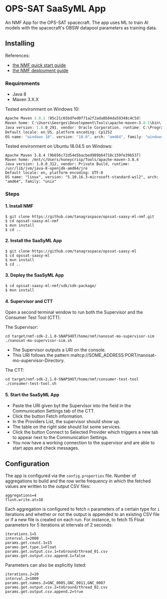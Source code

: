 # OPS-SAT SaaSyML App
An NMF App for the OPS-SAT spacecraft. The app uses ML to train AI models with the spacecraft's OBSW datapool parameters as training data. 

## Installing

References:
- [the NMF quick start guide](https://nanosat-mo-framework.readthedocs.io/en/latest/quickstart.html)
- [the NMF deployment guide](https://nanosat-mo-framework.readthedocs.io/en/latest/apps/packaging.html)

### Requirements
- Java 8
- Maven 3.X.X

Tested environment on Windows 10:
```powershell
Apache Maven 3.8.1 (05c21c65bdfed0f71a2f2ada8b84da59348c4c5d)
Maven home: C:\Users\Georges\Development\Tools\apache-maven-3.8.1\bin\..
Java version: 1.8.0_291, vendor: Oracle Corporation, runtime: C:\Program Files\Java\jdk1.8.0_291\jre
Default locale: en_US, platform encoding: Cp1252
OS name: "windows 10", version: "10.0", arch: "amd64", family: "windows"
```

Tested environment on Ubuntu 18.04.5 on Windows:
```shell
Apache Maven 3.8.4 (9b656c72d54e5bacbed989b64718c159fe39b537)
Maven home: /mnt/c/Users/honeycrisp/Tools/apache-maven-3.8.4
Java version: 1.8.0_312, vendor: Private Build, runtime: /usr/lib/jvm/java-8-openjdk-amd64/jre
Default locale: en, platform encoding: UTF-8
OS name: "linux", version: "5.10.16.3-microsoft-standard-wsl2", arch: "amd64", family: "unix"
```

### Steps
#### 1. Install NMF
```shell
$ git clone https://github.com/tanagraspace/opssat-saasy-ml-nmf.git
$ cd opssat-saasy-ml-nmf
$ mvn install
$ cd ..
```

#### 2. Install the SaaSyML App
```shell
$ git clone https://github.com/tanagraspace/opssat-saasy-ml
$ cd opssat-saasy-ml
$ mvn install
$ cd ..
```

#### 3. Deploy the SaaSyML App
```shell
$ cd opssat-saasy-ml-nmf/sdk/sdk-package/
$ mvn install
```

#### 4. Supervisor and CTT
Open a second terminal window to run both the Supervisor and the Consumer Test Tool (CTT).

The Supervisor:
```shell
cd target/nmf-sdk-2.1.0-SNAPSHOT/home/nmf/nanosat-mo-supervisor-sim
./nanosat-mo-supervisor-sim.sh 
```

- The Supervisor outputs a URI on the console.
- This URI follows the pattern maltcp://SOME_ADDRESS:PORT/nanosat-mo-supervisor-Directory.

The CTT:
```shell
cd target/nmf-sdk-2.1.0-SNAPSHOT/home/nmf/consumer-test-tool
./consumer-test-tool.sh
```

#### 5. Start the SaaSyML App
- Paste the URI given byt the Supervisor into the field in the Communication Settings tab of the CTT.
- Click the button Fetch information.
- In the Providers List, the supervisor should show up. 
- The table on the right side should list some services. 
- Click the button Connect to Selected Provider which triggers a new tab to appear next to the Communication Settings. 
- You now have a working connection to the supervisor and are able to start apps and check messages.

## Configuration

The app is configured via the `config.properties` file. Number of aggregations to build and the row write frequency in which the fetched values are written to the output CSV files:
```
aggregations=4
flush.write.at=10
```

Each aggregation is configured to fetch `n` parameters of a certain type for `i` iterations and whether or not the output is appended to an existing CSV file or if a new file is created on each run. For instance, to fetch 15 Float parameters for 5 iterations at intervals of 2 seconds:

```
iterations.1=5
interval.1=2000
params.get.count.1=15
params.get.type.1=Float
params.get.output.csv.1=toGround/thread_01.csv
params.get.output.csv.append.1=false
```

Parameters can also be explicitly listed:

```
iterations.2=10
interval.2=1000
params.get.names.2=GNC_0005,GNC_0011,GNC_0007
params.get.output.csv.2=toGround/thread_02.csv
params.get.output.csv.append.2=true
```